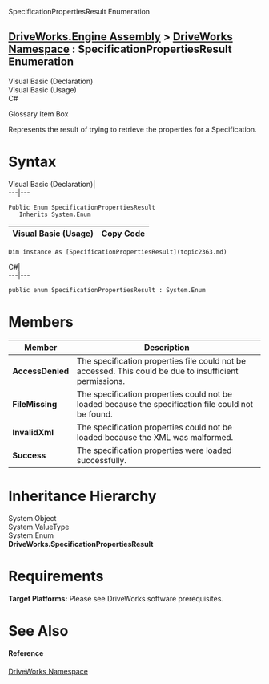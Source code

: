 SpecificationPropertiesResult Enumeration   
  
[DriveWorks.Engine Assembly](topic2156.md) > [DriveWorks Namespace](topic2159.md) : SpecificationPropertiesResult Enumeration  
---  
  
Visual Basic (Declaration)    
Visual Basic (Usage)    
C# 

Glossary Item Box

Represents the result of trying to retrieve the properties for a Specification. 

# Syntax

Visual Basic (Declaration)|   
---|---  
      
    
    Public Enum SpecificationPropertiesResult 
       Inherits System.Enum  
  
Visual Basic (Usage)| Copy Code  
---|---  
      
    
    Dim instance As [SpecificationPropertiesResult](topic2363.md)  
  
C#|   
---|---  
      
    
    public enum SpecificationPropertiesResult : System.Enum   
  
# Members

Member| Description  
---|---  
**AccessDenied**|  The specification properties file could not be accessed. This could be due to insufficient permissions.  
**FileMissing**|  The specification properties could not be loaded because the specification file could not be found.  
**InvalidXml**|  The specification properties could not be loaded because the XML was malformed.  
**Success**|  The specification properties were loaded successfully.  
  
# Inheritance Hierarchy

System.Object  
System.ValueType  
System.Enum  
**DriveWorks.SpecificationPropertiesResult**  


# Requirements

**Target Platforms:** Please see DriveWorks software prerequisites.

# See Also

#### Reference

[DriveWorks Namespace](topic2159.md)


